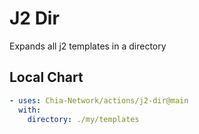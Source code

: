 # J2 Dir

Expands all j2 templates in a directory

## Local Chart

```yaml
- uses: Chia-Network/actions/j2-dir@main
  with:
    directory: ./my/templates
```
